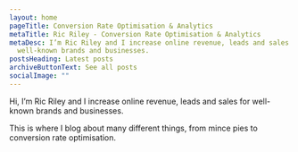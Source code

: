 ```yaml
---
layout: home
pageTitle: Conversion Rate Optimisation & Analytics
metaTitle: Ric Riley - Conversion Rate Optimisation & Analytics
metaDesc: I’m Ric Riley and I increase online revenue, leads and sales for
  well-known brands and businesses.
postsHeading: Latest posts
archiveButtonText: See all posts
socialImage: ""
---
```

Hi, I’m Ric Riley and I increase online revenue, leads and sales for well-known brands and businesses.

This is where I blog about many different things, from mince pies to conversion rate optimisation.